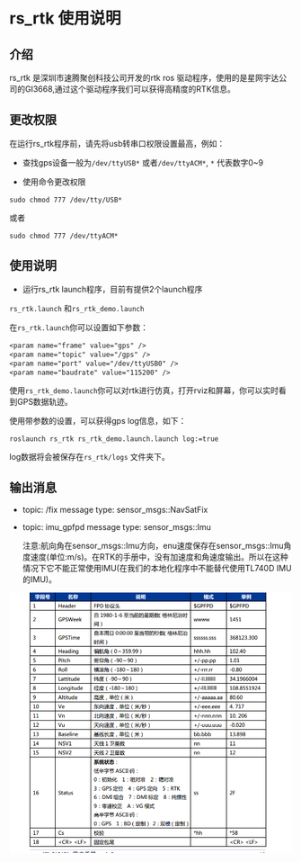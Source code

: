 # rs_rtk 使用说明
## 介绍

rs_rtk 是深圳市速腾聚创科技公司开发的rtk ros 驱动程序，使用的是星网宇达公司的GI3668,通过这个驱动程序我们可以获得高精度的RTK信息。

## 更改权限

在运行rs_rtk程序前，请先将usb转串口权限设置最高，例如：

+ 查找gps设备一般为`/dev/ttyUSB*` 或者`/dev/ttyACM*`, `*` 代表数字0~9

+ 使用命令更改权限

```
sudo chmod 777 /dev/tty/USB*
```
或者
```
sudo chmod 777 /dev/ttyACM*

```

## 使用说明

* 运行rs_rtk launch程序，目前有提供2个launch程序

`rs_rtk.launch` 和`rs_rtk_demo.launch`

在`rs_rtk.launch`你可以设置如下参数：
```
<param name="frame" value="gps" />
<param name="topic" value="/gps" />
<param name="port" value="/dev/ttyUSB0" />
<param name="baudrate" value="115200" />
```

使用`rs_rtk_demo.launch`你可以对rtk进行仿真，打开rviz和屏幕，你可以实时看到GPS数据轨迹。

使用带参数的设置，可以获得gps log信息，如下：

```
roslaunch rs_rtk rs_rtk_demo.launch.launch log:=true
```
 log数据将会被保存在`rs_rtk/logs` 文件夹下。

## 输出消息

+ topic: /fix
  message type: sensor_msgs::NavSatFix

+ topic: imu_gpfpd
  message type: sensor_msgs::Imu

  注意:航向角在sensor_msgs::Imu方向，enu速度保存在sensor_msgs::Imu角度速度(单位:m/s)。在RTK的手册中，没有加速度和角速度输出。所以在这种情况下它不能正常使用IMU(在我们的本地化程序中不能替代使用TL740D IMU的IMU)。

![gpfpd protocal](img/gpfpd.png)

